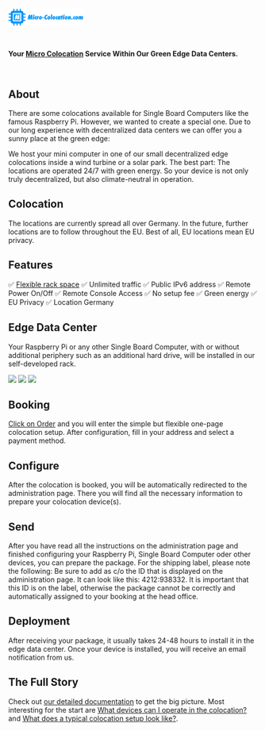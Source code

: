 <a href="https://micro-colocation.com"><img src="https://github.com/examesh/Micro-Colocation/raw/main/data/Logo1.blue.png" width="30%" height="30%"></a>

<br>

**Your [Micro Colocation](https://micro-colocation.com) Service Within Our Green Edge Data Centers.**
  
<br>

## About

There are some colocations available for Single Board Computers like the famous Raspberry Pi. However, we wanted to create a special one. Due to our long experience with decentralized data centers we can offer you a sunny place at the green edge:

We host your mini computer in one of our small decentralized edge colocations inside a wind turbine or a solar park. The best part: The locations are operated 24/7 with green energy. So your device is not only truly decentralized, but also climate-neutral in operation.


## Colocation

The locations are currently spread all over Germany. In the future, further locations are to follow throughout the EU.
Best of all, EU locations mean EU privacy.


## Features

✅ [Flexible rack space](https://micro-colocation.com/docs/what-devices-can-i-operate-in-the-colocation/)
✅ Unlimited traffic
✅ Public IPv6 address
✅ Remote Power On/Off
✅ Remote Console Access
✅ No setup fee
✅ Green energy
✅ EU Privacy
✅ Location Germany


## Edge Data Center

Your Raspberry Pi or any other Single Board Computer, with or without additional periphery such as an additional hard drive, will be installed in our self-developed rack.

<img src="https://pi-colocation.com/images/gallery/pi-colocation-rack.jpg" width=200px> <img src="https://pi-colocation.com/images/gallery/pi-colocation-rack.jpg" width=200px> <img src="https://pi-colocation.com/images/gallery/pi-colocation-wind-turbine.jpg" width=200px>


## Booking

[Click on Order](https://micro-colocation.com/product/colocation/) and you will enter the simple but flexible one-page colocation setup. After configuration, fill in your address and select a payment method.


## Configure

After the colocation is booked, you will be automatically redirected to the administration page. There you will find all the necessary information to prepare your colocation device(s).



## Send

After you have read all the instructions on the administration page and finished configuring your Raspberry Pi, Single Board Computer oder other devices, you can prepare the package. For the shipping label, please note the following: Be sure to add as c/o the ID that is displayed on the administration page. It can look like this: 4212:938332. It is important that this ID is on the label, otherwise the package cannot be correctly and automatically assigned to your booking at the head office.



## Deployment

After receiving your package, it usually takes 24-48 hours to install it in the edge data center. Once your device is installed, you will receive an email notification from us.



## The Full Story

Check out [our detailed documentation](https://micro-colocation.com/docs/) to get the big picture. Most interesting for the start are [What devices can I operate in the colocation?](https://micro-colocation.com/docs/what-devices-can-i-operate-in-the-colocation/) and [What does a typical colocation setup look like?](https://micro-colocation.com/docs/what-does-a-typical-colocation-setup-look-like/).

